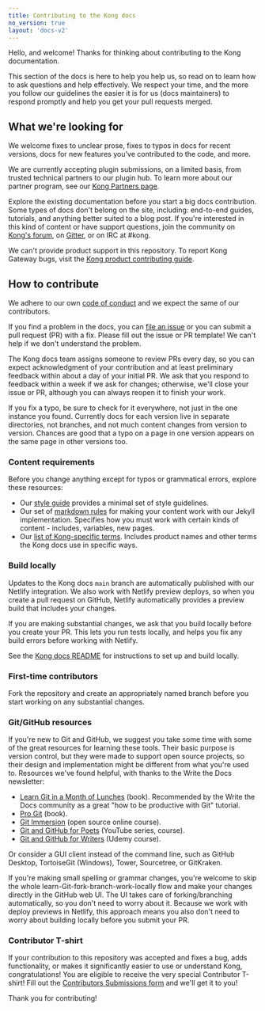 ```yaml
---
title: Contributing to the Kong docs
no_version: true
layout: 'docs-v2'
---
```


Hello, and welcome! Thanks for thinking about contributing to the Kong documentation.

This section of the docs is here to help you help us, so read on to learn how to ask questions and help effectively.
We respect your time, and the more you follow our guidelines the easier it is for us (docs maintainers) to respond
promptly and help you get your pull requests merged.

## What we're looking for

We welcome fixes to unclear prose, fixes to typos in docs for recent versions, docs for new features you've contributed to
the code, and more.

We are currently accepting plugin submissions, on a limited basis, from trusted technical partners to our plugin hub. To learn more about our partner program, see our [Kong Partners page](https://konghq.com/partners).

Explore the existing documentation before you start a big docs contribution. Some types of docs don't belong on the site, including: end-to-end guides, tutorials, and anything better suited to a blog post. If you're interested in
this kind of content or have support questions, join the community on [Kong's forum](https://discuss.konghq.com/), on
[Gitter](https://gitter.im/Kong/kong), or on IRC at #kong.

We can't provide product support in this repository. To report Kong Gateway bugs, visit the [Kong product contributing guide](https://github.com/Kong/kong/blob/master/CONTRIBUTING.md#where-to-report-bugs).

## How to contribute

We adhere to our own [code of conduct](https://github.com/Kong/docs.konghq.com/blob/main/CODE_OF_CONDUCT.md) and we expect the same of our contributors.

If you find a problem in the docs, you can [file an issue](https://github.com/kong/docs.konghq.com/issues/new)
or you can submit a pull request (PR) with a fix. Please fill out the issue or PR template! We can't help if we don't understand the problem.

The Kong docs team assigns someone to review PRs every day, so you can expect acknowledgment of your contribution and at least preliminary
feedback within about a day of your initial PR. We ask that you respond to feedback within a week if we ask for changes; otherwise, we'll close
your issue or PR, although you can always reopen it to finish your work.

If you fix a typo, be sure to check for it everywhere, not just in the one instance you found. Currently docs for each version live in separate directories, not branches, and not much content changes from
version to version. Chances are good that a typo on a page in one version appears on the same page in other versions too.

### Content requirements

Before you change anything except for typos or grammatical errors, explore these resources:

* Our [style guide](/contributing/style-guide) provides a minimal set of style guidelines.
* Our set of [markdown rules](/contributing/markdown-rules) for making your content work with our Jekyll implementation. Specifies how you must
work with certain kinds of content - includes, variables, new pages.
* Our [list of Kong-specific terms](/contributing/terms). Includes product names and other terms the Kong docs use in specific ways.

### Build locally

Updates to the Kong docs `main` branch are automatically published with our Netlify integration. We also work with Netlify preview deploys, so when you create a pull request on GitHub, Netlify automatically provides a preview build that includes your changes.

If you are making substantial changes, we ask that you build locally before you create your PR. This lets you run tests locally, and helps you fix any build errors before working with Netlify.

See the [Kong docs README](https://github.com/Kong/docs.konghq.com/blob/main/README.md) for instructions to set up and build locally.

### First-time contributors

Fork the repository and create an appropriately named branch before you start working on any substantial changes.

### Git/GitHub resources

If you're new to Git and GitHub, we suggest you take some time with some of the great resources for learning these tools. Their basic purpose
is version control, but they were made to support open source projects, so their design and implementation might be different from what
you're used to. Resources we've found helpful, with thanks to the Write the Docs newsletter:

* [Learn Git in a Month of Lunches](https://www.amazon.com/Learn-Month-Lunches-Rick-Umali/dp/1617292419) (book). Recommended by the Write the Docs
community as a great "how to be productive with Git" tutorial.
* [Pro Git](https://git-scm.com/book/en/v2) (book).
* [Git Immersion](http://gitimmersion.com) (open source online course).
* [Git and GitHub for Poets](https://www.youtube.com/playlist?list=PLRqwX-V7Uu6ZF9C0YMKuns9sLDzK6zoiV) (YouTube series, course).
* [Git and GitHub for Writers](https://www.udemy.com/course/git-and-github-for-writers) (Udemy course).

Or consider a GUI client instead of the command line, such as GitHub Desktop, TortoiseGit (Windows), Tower, Sourcetree, or GitKraken.

If you're making small spelling or grammar changes, you're welcome to skip the whole learn-Git-fork-branch-work-locally flow and make your changes directly in the GitHub web UI. The UI takes care of forking/branching automatically, so you don't need to worry about it. Because we work with deploy previews in Netlify, this approach means you also don't need to worry about building locally before you submit your PR.

### Contributor T-shirt

If your contribution to this repository was accepted and fixes a bug, adds
functionality, or makes it significantly easier to use or understand Kong,
congratulations! You are eligible to receive the very special Contributor
T-shirt! Fill out the [Contributors Submissions form](https://goo.gl/forms/5w6mxLaE4tz2YM0L2) and we'll
get it to you!

Thank you for contributing!
